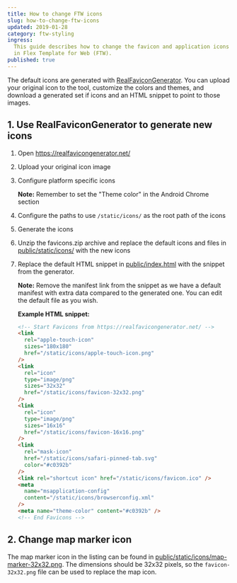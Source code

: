```yaml
---
title: How to change FTW icons
slug: how-to-change-ftw-icons
updated: 2019-01-28
category: ftw-styling
ingress:
  This guide describes how to change the favicon and application icons
  in Flex Template for Web (FTW).
published: true
---
```


The default icons are generated with
[RealFaviconGenerator](https://realfavicongenerator.net/). You can
upload your original icon to the tool, customize the colors and themes,
and download a generated set if icons and an HTML snippet to point to
those images.

## 1. Use RealFaviconGenerator to generate new icons

1.  Open https://realfavicongenerator.net/

1.  Upload your original icon image

1.  Configure platform specific icons

    **Note:** Remember to set the "Theme color" in the Android Chrome
    section

1.  Configure the paths to use `/static/icons/` as the root path of the
    icons

1.  Generate the icons

1.  Unzip the favicons.zip archive and replace the default icons and
    files in
    [public/static/icons/](https://github.com/sharetribe/flex-template-web/blob/master/public/static/icons/)
    with the new icons

1.  Replace the default HTML snippet in
    [public/index.html](https://github.com/sharetribe/flex-template-web/blob/master/public/index.html)
    with the snippet from the generator.

    **Note:** Remove the manifest link from the snippet as we have a
    default manifest with extra data compared to the generated one. You
    can edit the default file as you wish.

    **Example HTML snippet:**

    ```html
    <!-- Start Favicons from https://realfavicongenerator.net/ -->
    <link
      rel="apple-touch-icon"
      sizes="180x180"
      href="/static/icons/apple-touch-icon.png"
    />
    <link
      rel="icon"
      type="image/png"
      sizes="32x32"
      href="/static/icons/favicon-32x32.png"
    />
    <link
      rel="icon"
      type="image/png"
      sizes="16x16"
      href="/static/icons/favicon-16x16.png"
    />
    <link
      rel="mask-icon"
      href="/static/icons/safari-pinned-tab.svg"
      color="#c0392b"
    />
    <link rel="shortcut icon" href="/static/icons/favicon.ico" />
    <meta
      name="msapplication-config"
      content="/static/icons/browserconfig.xml"
    />
    <meta name="theme-color" content="#c0392b" />
    <!-- End Favicons -->
    ```

## 2. Change map marker icon

The map marker icon in the listing can be found in
[public/static/icons/map-marker-32x32.png](https://github.com/sharetribe/flex-template-web/blob/master/public/static/icons/map-marker-32x32.png).
The dimensions should be 32x32 pixels, so the `favicon-32x32.png` file
can be used to replace the map icon.

